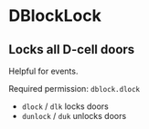 # DBlockLock
## Locks all D-cell doors
Helpful for events.

Required permission: `dblock.dlock`
- `dlock` / `dlk` locks doors
- `dunlock` / `duk` unlocks doors
